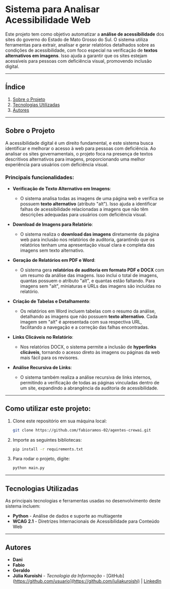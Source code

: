 # Sistema para Analisar Acessibilidade Web

Este projeto tem como objetivo automatizar a **análise de acessibilidade** dos sites do governo do Estado de Mato Grosso do Sul.  O sistema utiliza ferramentas para extrair, analisar e gerar relatórios detalhados sobre as condições de acessibilidade, com foco especial na verificação de **textos alternativos em imagens**. Isso ajuda a garantir que os sites estejam acessíveis para pessoas com deficiência visual, promovendo inclusão digital.

---

## Índice

1. [Sobre o Projeto](#sobre-o-projeto)
2. [Tecnologias Utilizadas](#tecnologias-utilizadas)
3. [Autores](#autores)

---

## Sobre o Projeto

A acessibilidade digital é um direito fundamental, e este sistema busca identificar e melhorar o acesso à web para pessoas com deficiência. Ao analisar os sites governamentais, o projeto foca na presença de textos descritivos alternativos para imagens, proporcionando uma melhor experiência para usuários com deficiência visual.

### Principais funcionalidades:

- **Verificação de Texto Alternativo em Imagens**:
  - O sistema analisa todas as imagens de uma página web e verifica se possuem **texto alternativo** (atributo "alt"). Isso ajuda a identificar falhas de acessibilidade relacionadas a imagens que não têm descrições adequadas para usuários com deficiência visual.
  
- **Download de Imagens para Relatório**:
  - O sistema realiza o **download das imagens** diretamente da página web para inclusão nos relatórios de auditoria, garantindo que os relatórios tenham uma apresentação visual clara e completa das imagens sem texto alternativo.

- **Geração de Relatórios em PDF e Word**:
  - O sistema gera **relatórios de auditoria em formato PDF e DOCX** com um resumo da análise das imagens. Isso inclui o total de imagens, quantas possuem o atributo "alt", e quantas estão faltando. Para imagens sem "alt", miniaturas e URLs das imagens são incluídas no relatório.
  
- **Criação de Tabelas e Detalhamento**:
  - Os relatórios em Word incluem tabelas com o resumo da análise, detalhando as imagens que não possuem **texto alternativo**. Cada imagem sem "alt" é apresentada com sua respectiva URL, facilitando a navegação e a correção das falhas encontradas.

- **Links Clicáveis no Relatório**:
  - Nos relatórios DOCX, o sistema permite a inclusão de **hyperlinks clicáveis**, tornando o acesso direto às imagens ou páginas da web mais fácil para os revisores.

- **Análise Recursiva de Links**:
  - O sistema também realiza a análise recursiva de links internos, permitindo a verificação de todas as páginas vinculadas dentro de um site, expandindo a abrangência da auditoria de acessibilidade.


---

## Como utilizar este projeto:
1. Clone este repositório em sua máquina local:
	```bash 
    git clone https://github.com/fabioramos-02/agentes-crewai.git

2. Importe as seguintes bibliotecas:
	```bash
    pip install -r requirements.txt

3. Para rodar o projeto, digite: 
	```bash
    python main.py

---

## Tecnologias Utilizadas

As principais tecnologias e ferramentas usadas no desenvolvimento deste sistema incluem:

- **Python** - Análise de dados e suporte ao multiagente
- **WCAG 2.1** - Diretrizes Internacionais de Acessibilidade para Conteúdo Web

---

## Autores
- **Dani**
- **Fabio**
- **Geraldo**
- **Júlia Kuroishi** - *Tecnologia da Informação* - [GitHub](https://github.com/usuario](https://github.com/juliakuroishi) | [LinkedIn](https://linkedin.com/in/usuario)

